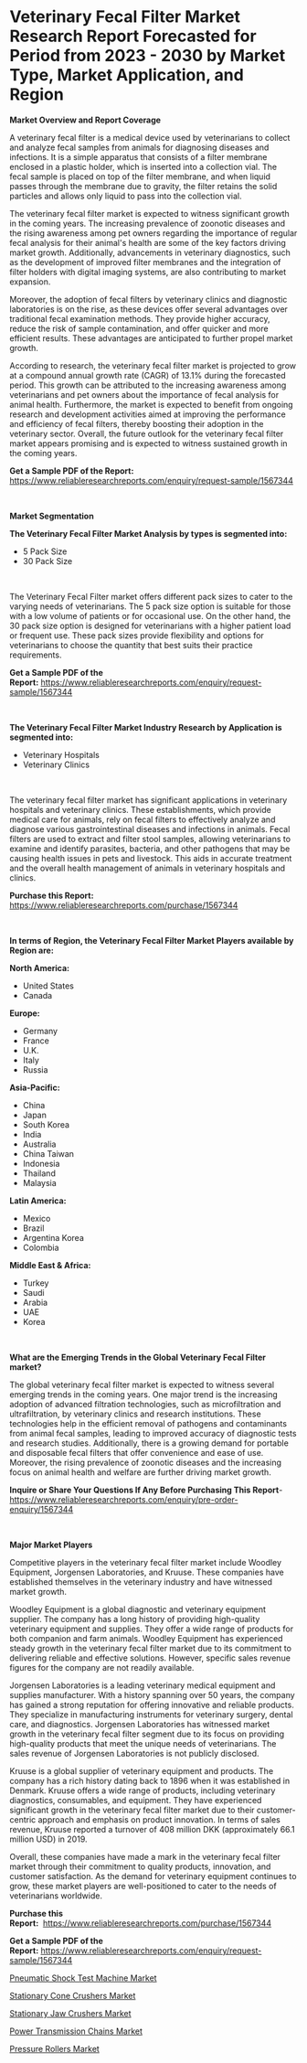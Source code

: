 <p><h1>Veterinary Fecal Filter Market Research Report Forecasted for Period from 2023 -  2030 by Market Type, Market Application, and Region</h1></p><p><strong>Market Overview and Report Coverage</strong></p>
<p><p>A veterinary fecal filter is a medical device used by veterinarians to collect and analyze fecal samples from animals for diagnosing diseases and infections. It is a simple apparatus that consists of a filter membrane enclosed in a plastic holder, which is inserted into a collection vial. The fecal sample is placed on top of the filter membrane, and when liquid passes through the membrane due to gravity, the filter retains the solid particles and allows only liquid to pass into the collection vial.</p><p>The veterinary fecal filter market is expected to witness significant growth in the coming years. The increasing prevalence of zoonotic diseases and the rising awareness among pet owners regarding the importance of regular fecal analysis for their animal's health are some of the key factors driving market growth. Additionally, advancements in veterinary diagnostics, such as the development of improved filter membranes and the integration of filter holders with digital imaging systems, are also contributing to market expansion.</p><p>Moreover, the adoption of fecal filters by veterinary clinics and diagnostic laboratories is on the rise, as these devices offer several advantages over traditional fecal examination methods. They provide higher accuracy, reduce the risk of sample contamination, and offer quicker and more efficient results. These advantages are anticipated to further propel market growth.</p><p>According to research, the veterinary fecal filter market is projected to grow at a compound annual growth rate (CAGR) of 13.1% during the forecasted period. This growth can be attributed to the increasing awareness among veterinarians and pet owners about the importance of fecal analysis for animal health. Furthermore, the market is expected to benefit from ongoing research and development activities aimed at improving the performance and efficiency of fecal filters, thereby boosting their adoption in the veterinary sector. Overall, the future outlook for the veterinary fecal filter market appears promising and is expected to witness sustained growth in the coming years.</p></p>
<p><strong>Get a Sample PDF of the Report:</strong> <a href="https://www.reliableresearchreports.com/enquiry/request-sample/1567344">https://www.reliableresearchreports.com/enquiry/request-sample/1567344</a></p>
<p>&nbsp;</p>
<p><strong>Market Segmentation</strong></p>
<p><strong>The Veterinary Fecal Filter Market Analysis by types is segmented into:</strong></p>
<p><ul><li>5 Pack Size</li><li>30 Pack Size</li></ul></p>
<p>&nbsp;</p>
<p><p>The Veterinary Fecal Filter market offers different pack sizes to cater to the varying needs of veterinarians. The 5 pack size option is suitable for those with a low volume of patients or for occasional use. On the other hand, the 30 pack size option is designed for veterinarians with a higher patient load or frequent use. These pack sizes provide flexibility and options for veterinarians to choose the quantity that best suits their practice requirements.</p></p>
<p><strong>Get a Sample PDF of the Report:</strong>&nbsp;<a href="https://www.reliableresearchreports.com/enquiry/request-sample/1567344">https://www.reliableresearchreports.com/enquiry/request-sample/1567344</a></p>
<p>&nbsp;</p>
<p><strong>The Veterinary Fecal Filter Market Industry Research by Application is segmented into:</strong></p>
<p><ul><li>Veterinary Hospitals</li><li>Veterinary Clinics</li></ul></p>
<p>&nbsp;</p>
<p><p>The veterinary fecal filter market has significant applications in veterinary hospitals and veterinary clinics. These establishments, which provide medical care for animals, rely on fecal filters to effectively analyze and diagnose various gastrointestinal diseases and infections in animals. Fecal filters are used to extract and filter stool samples, allowing veterinarians to examine and identify parasites, bacteria, and other pathogens that may be causing health issues in pets and livestock. This aids in accurate treatment and the overall health management of animals in veterinary hospitals and clinics.</p></p>
<p><strong>Purchase this Report:</strong>&nbsp; <a href="https://www.reliableresearchreports.com/purchase/1567344">https://www.reliableresearchreports.com/purchase/1567344</a></p>
<p>&nbsp;</p>
<p><strong>In terms of Region, the Veterinary Fecal Filter Market Players available by Region are:</strong></p>
<p>
    <p> <strong> North America: </strong>
        <ul>
            <li>United States</li>
            <li>Canada</li>
        </ul>
        </p> 
    <p> <strong> Europe: </strong>
        <ul>
            <li>Germany</li>
            <li>France</li>
            <li>U.K.</li>
            <li>Italy</li>
            <li>Russia</li>
        </ul>
        </p> 
    <p> <strong> Asia-Pacific: </strong>
        <ul>
            <li>China</li>
            <li>Japan</li>
            <li>South Korea</li>
            <li>India</li>
            <li>Australia</li>
            <li>China Taiwan</li>
            <li>Indonesia</li>
            <li>Thailand</li>
            <li>Malaysia</li>
        </ul>
        </p> 
    <p> <strong> Latin America: </strong>
        <ul>
            <li>Mexico</li>
            <li>Brazil</li>
            <li>Argentina Korea</li>
            <li>Colombia</li>
        </ul>
        </p> 
    <p> <strong> Middle East & Africa: </strong>
        <ul>
            <li>Turkey</li>
            <li>Saudi</li>
            <li>Arabia</li>
            <li>UAE</li>
            <li>Korea</li>
        </ul>
    </p>
    </p>
<p>&nbsp;</p>
<p><strong>What are the Emerging Trends in the Global Veterinary Fecal Filter market?</strong></p>
<p><p>The global veterinary fecal filter market is expected to witness several emerging trends in the coming years. One major trend is the increasing adoption of advanced filtration technologies, such as microfiltration and ultrafiltration, by veterinary clinics and research institutions. These technologies help in the efficient removal of pathogens and contaminants from animal fecal samples, leading to improved accuracy of diagnostic tests and research studies. Additionally, there is a growing demand for portable and disposable fecal filters that offer convenience and ease of use. Moreover, the rising prevalence of zoonotic diseases and the increasing focus on animal health and welfare are further driving market growth.</p></p>
<p><strong>Inquire or Share Your Questions If Any Before Purchasing This Report</strong>- <a href="https://www.reliableresearchreports.com/enquiry/pre-order-enquiry/1567344">https://www.reliableresearchreports.com/enquiry/pre-order-enquiry/1567344</a></p>
<p>&nbsp;</p>
<p><strong>Major Market Players</strong></p>
<p><p>Competitive players in the veterinary fecal filter market include Woodley Equipment, Jorgensen Laboratories, and Kruuse. These companies have established themselves in the veterinary industry and have witnessed market growth.</p><p>Woodley Equipment is a global diagnostic and veterinary equipment supplier. The company has a long history of providing high-quality veterinary equipment and supplies. They offer a wide range of products for both companion and farm animals. Woodley Equipment has experienced steady growth in the veterinary fecal filter market due to its commitment to delivering reliable and effective solutions. However, specific sales revenue figures for the company are not readily available.</p><p>Jorgensen Laboratories is a leading veterinary medical equipment and supplies manufacturer. With a history spanning over 50 years, the company has gained a strong reputation for offering innovative and reliable products. They specialize in manufacturing instruments for veterinary surgery, dental care, and diagnostics. Jorgensen Laboratories has witnessed market growth in the veterinary fecal filter segment due to its focus on providing high-quality products that meet the unique needs of veterinarians. The sales revenue of Jorgensen Laboratories is not publicly disclosed.</p><p>Kruuse is a global supplier of veterinary equipment and products. The company has a rich history dating back to 1896 when it was established in Denmark. Kruuse offers a wide range of products, including veterinary diagnostics, consumables, and equipment. They have experienced significant growth in the veterinary fecal filter market due to their customer-centric approach and emphasis on product innovation. In terms of sales revenue, Kruuse reported a turnover of 408 million DKK (approximately 66.1 million USD) in 2019.</p><p>Overall, these companies have made a mark in the veterinary fecal filter market through their commitment to quality products, innovation, and customer satisfaction. As the demand for veterinary equipment continues to grow, these market players are well-positioned to cater to the needs of veterinarians worldwide.</p></p>
<p><strong>Purchase this Report:</strong>&nbsp;&nbsp;<a href="https://www.reliableresearchreports.com/purchase/1567344">https://www.reliableresearchreports.com/purchase/1567344</a></p>
<p></p>
<p><strong>Get a Sample PDF of the Report:</strong>&nbsp;<a href="https://www.reliableresearchreports.com/enquiry/request-sample/1567344">https://www.reliableresearchreports.com/enquiry/request-sample/1567344</a></p>
<p><p><a href="https://www.linkedin.com/pulse/pneumatic-shock-test-machine-market-size-share-global-analysis-ij81c/">Pneumatic Shock Test Machine Market</a></p><p><a href="https://medium.com/@v4171497/stationary-cone-crushers-market-size-growth-forecast-2023-2030-d010551bdc73">Stationary Cone Crushers Market</a></p><p><a href="https://medium.com/@vidyap2912/stationary-jaw-crushers-market-size-growth-forecast-2023-2030-c8480d320560">Stationary Jaw Crushers Market</a></p><p><a href="https://www.linkedin.com/pulse/power-transmission-chains-market-share-amp-new-trends-otjne/">Power Transmission Chains Market</a></p><p><a href="https://www.linkedin.com/pulse/pressure-rollers-market-challenges-opportunities-growth-tgkze/">Pressure Rollers Market</a></p></p>